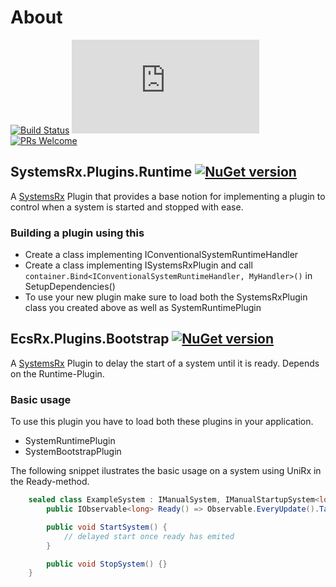 # About
[![Build Status](https://github.com/Cosmic-Shores/SystemsRx.Plugins.Runtime/actions/workflows/publish.yml/badge.svg)](https://github.com/Cosmic-Shores/SystemsRx.Plugins.Runtime/actions)
[![License](https://badgen.net/github/license/Naereen/Strapdown.js)](https://github.com/Cosmic-Shores/SystemsRx.Plugins.Runtime/blob/main/LICENSE)
[![PRs Welcome](https://img.shields.io/badge/PRs-welcome-brightgreen.svg?style=flat-square)](http://makeapullrequest.com)


## SystemsRx.Plugins.Runtime [![NuGet version](https://badgen.net/nuget/v/SystemsRx.Plugins.Runtime/latest)](https://nuget.org/packages/SystemsRx.Plugins.Runtime)

A [SystemsRx](https://github.com/EcsRx/SystemsRx) Plugin that provides a base notion for implementing a plugin to control when a system is started and stopped with ease.

### Building a plugin using this
- Create a class implementing IConventionalSystemRuntimeHandler
- Create a class implementing ISystemsRxPlugin and call `container.Bind<IConventionalSystemRuntimeHandler, MyHandler>()` in SetupDependencies()
- To use your new plugin make sure to load both the SystemsRxPlugin class you created above as well as SystemRuntimePlugin


## EcsRx.Plugins.Bootstrap [![NuGet version](https://badgen.net/nuget/v/EcsRx.Plugins.Bootstrap/latest)](https://nuget.org/packages/EcsRx.Plugins.Bootstrap)
A [SystemsRx](https://github.com/EcsRx/SystemsRx) Plugin to delay the start of a system until it is ready. Depends on the Runtime-Plugin.

### Basic usage
To use this plugin you have to load both these plugins in your application.
- SystemRuntimePlugin
- SystemBootstrapPlugin

The following snippet ilustrates the basic usage on a system using UniRx in the Ready-method.
```cs
    sealed class ExampleSystem : IManualSystem, IManualStartupSystem<long> {
        public IObservable<long> Ready() => Observable.EveryUpdate().Take(1);

        public void StartSystem() {
            // delayed start once ready has emited
        }

        public void StopSystem() {}
    }
```
